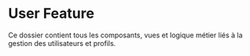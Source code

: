 # User Feature
Ce dossier contient tous les composants, vues et logique métier liés à la gestion des utilisateurs et profils.
